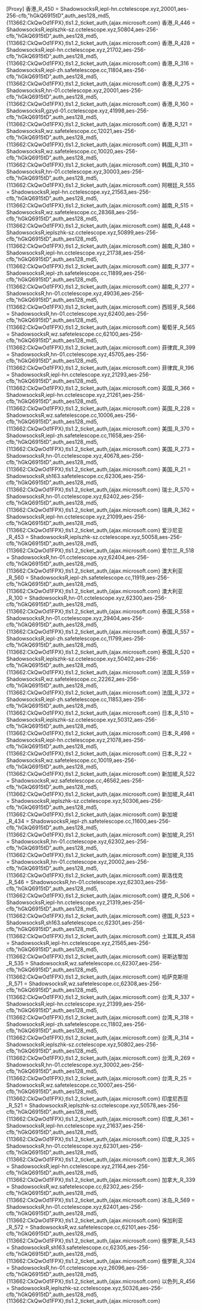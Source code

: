 [Proxy]
香港_R_450 = ShadowsocksR,iepl-hn.cctelescope.xyz,20001,aes-256-cfb,"hGkQ6915tD",auth_aes128_md5,{113662:CkQwOd1FPX},tls1.2_ticket_auth,{ajax.microsoft.com}
香港_R_446 = ShadowsocksR,ieplszhk-sz.cctelescope.xyz,50804,aes-256-cfb,"hGkQ6915tD",auth_aes128_md5,{113662:CkQwOd1FPX},tls1.2_ticket_auth,{ajax.microsoft.com}
香港_R_428 = ShadowsocksR,iepl-hn.cctelescope.xyz,21702,aes-256-cfb,"hGkQ6915tD",auth_aes128_md5,{113662:CkQwOd1FPX},tls1.2_ticket_auth,{ajax.microsoft.com}
香港_R_316 = ShadowsocksR,iepl-zh.safetelescope.cc,11804,aes-256-cfb,"hGkQ6915tD",auth_aes128_md5,{113662:CkQwOd1FPX},tls1.2_ticket_auth,{ajax.microsoft.com}
香港_R_275 = ShadowsocksR,hn-01.cctelescope.xyz,20001,aes-256-cfb,"hGkQ6915tD",auth_aes128_md5,{113662:CkQwOd1FPX},tls1.2_ticket_auth,{ajax.microsoft.com}
香港_R_160 = ShadowsocksR,gzyd-01.cctelescope.xyz,41998,aes-256-cfb,"hGkQ6915tD",auth_aes128_md5,{113662:CkQwOd1FPX},tls1.2_ticket_auth,{ajax.microsoft.com}
香港_R_121 = ShadowsocksR,wz.safetelescope.cc,12021,aes-256-cfb,"hGkQ6915tD",auth_aes128_md5,{113662:CkQwOd1FPX},tls1.2_ticket_auth,{ajax.microsoft.com}
韩国_R_311 = ShadowsocksR,wz.safetelescope.cc,10020,aes-256-cfb,"hGkQ6915tD",auth_aes128_md5,{113662:CkQwOd1FPX},tls1.2_ticket_auth,{ajax.microsoft.com}
韩国_R_310 = ShadowsocksR,hn-01.cctelescope.xyz,30003,aes-256-cfb,"hGkQ6915tD",auth_aes128_md5,{113662:CkQwOd1FPX},tls1.2_ticket_auth,{ajax.microsoft.com}
阿根廷_R_555 = ShadowsocksR,iepl-hn.cctelescope.xyz,21563,aes-256-cfb,"hGkQ6915tD",auth_aes128_md5,{113662:CkQwOd1FPX},tls1.2_ticket_auth,{ajax.microsoft.com}
越南_R_515 = ShadowsocksR,wz.safetelescope.cc,28368,aes-256-cfb,"hGkQ6915tD",auth_aes128_md5,{113662:CkQwOd1FPX},tls1.2_ticket_auth,{ajax.microsoft.com}
越南_R_448 = ShadowsocksR,ieplszhk-sz.cctelescope.xyz,50899,aes-256-cfb,"hGkQ6915tD",auth_aes128_md5,{113662:CkQwOd1FPX},tls1.2_ticket_auth,{ajax.microsoft.com}
越南_R_380 = ShadowsocksR,iepl-hn.cctelescope.xyz,21738,aes-256-cfb,"hGkQ6915tD",auth_aes128_md5,{113662:CkQwOd1FPX},tls1.2_ticket_auth,{ajax.microsoft.com}
越南_R_377 = ShadowsocksR,iepl-zh.safetelescope.cc,11899,aes-256-cfb,"hGkQ6915tD",auth_aes128_md5,{113662:CkQwOd1FPX},tls1.2_ticket_auth,{ajax.microsoft.com}
越南_R_277 = ShadowsocksR,hn-01.cctelescope.xyz,49036,aes-256-cfb,"hGkQ6915tD",auth_aes128_md5,{113662:CkQwOd1FPX},tls1.2_ticket_auth,{ajax.microsoft.com}
西班牙_R_566 = ShadowsocksR,hn-01.cctelescope.xyz,62400,aes-256-cfb,"hGkQ6915tD",auth_aes128_md5,{113662:CkQwOd1FPX},tls1.2_ticket_auth,{ajax.microsoft.com}
葡萄牙_R_565 = ShadowsocksR,wz.safetelescope.cc,62100,aes-256-cfb,"hGkQ6915tD",auth_aes128_md5,{113662:CkQwOd1FPX},tls1.2_ticket_auth,{ajax.microsoft.com}
菲律宾_R_399 = ShadowsocksR,hn-01.cctelescope.xyz,45705,aes-256-cfb,"hGkQ6915tD",auth_aes128_md5,{113662:CkQwOd1FPX},tls1.2_ticket_auth,{ajax.microsoft.com}
菲律宾_R_196 = ShadowsocksR,iepl-hn.cctelescope.xyz,21293,aes-256-cfb,"hGkQ6915tD",auth_aes128_md5,{113662:CkQwOd1FPX},tls1.2_ticket_auth,{ajax.microsoft.com}
英国_R_366 = ShadowsocksR,iepl-hn.cctelescope.xyz,21261,aes-256-cfb,"hGkQ6915tD",auth_aes128_md5,{113662:CkQwOd1FPX},tls1.2_ticket_auth,{ajax.microsoft.com}
英国_R_228 = ShadowsocksR,wz.safetelescope.cc,10006,aes-256-cfb,"hGkQ6915tD",auth_aes128_md5,{113662:CkQwOd1FPX},tls1.2_ticket_auth,{ajax.microsoft.com}
美国_R_370 = ShadowsocksR,iepl-zh.safetelescope.cc,11658,aes-256-cfb,"hGkQ6915tD",auth_aes128_md5,{113662:CkQwOd1FPX},tls1.2_ticket_auth,{ajax.microsoft.com}
美国_R_273 = ShadowsocksR,hn-01.cctelescope.xyz,40678,aes-256-cfb,"hGkQ6915tD",auth_aes128_md5,{113662:CkQwOd1FPX},tls1.2_ticket_auth,{ajax.microsoft.com}
美国_R_21 = ShadowsocksR,sh163.safetelescope.cc,62306,aes-256-cfb,"hGkQ6915tD",auth_aes128_md5,{113662:CkQwOd1FPX},tls1.2_ticket_auth,{ajax.microsoft.com}
瑞士_R_570 = ShadowsocksR,hn-01.cctelescope.xyz,62402,aes-256-cfb,"hGkQ6915tD",auth_aes128_md5,{113662:CkQwOd1FPX},tls1.2_ticket_auth,{ajax.microsoft.com}
瑞典_R_362 = ShadowsocksR,iepl-hn.cctelescope.xyz,21099,aes-256-cfb,"hGkQ6915tD",auth_aes128_md5,{113662:CkQwOd1FPX},tls1.2_ticket_auth,{ajax.microsoft.com}
爱沙尼亚_R_453 = ShadowsocksR,ieplszhk-sz.cctelescope.xyz,50058,aes-256-cfb,"hGkQ6915tD",auth_aes128_md5,{113662:CkQwOd1FPX},tls1.2_ticket_auth,{ajax.microsoft.com}
爱尔兰_R_518 = ShadowsocksR,hn-01.cctelescope.xyz,62404,aes-256-cfb,"hGkQ6915tD",auth_aes128_md5,{113662:CkQwOd1FPX},tls1.2_ticket_auth,{ajax.microsoft.com}
澳大利亚_R_560 = ShadowsocksR,iepl-zh.safetelescope.cc,11919,aes-256-cfb,"hGkQ6915tD",auth_aes128_md5,{113662:CkQwOd1FPX},tls1.2_ticket_auth,{ajax.microsoft.com}
澳大利亚_R_100 = ShadowsocksR,hn-01.cctelescope.xyz,62300,aes-256-cfb,"hGkQ6915tD",auth_aes128_md5,{113662:CkQwOd1FPX},tls1.2_ticket_auth,{ajax.microsoft.com}
泰国_R_558 = ShadowsocksR,hn-01.cctelescope.xyz,29404,aes-256-cfb,"hGkQ6915tD",auth_aes128_md5,{113662:CkQwOd1FPX},tls1.2_ticket_auth,{ajax.microsoft.com}
泰国_R_557 = ShadowsocksR,iepl-zh.safetelescope.cc,11799,aes-256-cfb,"hGkQ6915tD",auth_aes128_md5,{113662:CkQwOd1FPX},tls1.2_ticket_auth,{ajax.microsoft.com}
泰国_R_520 = ShadowsocksR,ieplszhk-sz.cctelescope.xyz,50402,aes-256-cfb,"hGkQ6915tD",auth_aes128_md5,{113662:CkQwOd1FPX},tls1.2_ticket_auth,{ajax.microsoft.com}
法国_R_559 = ShadowsocksR,wz.safetelescope.cc,22262,aes-256-cfb,"hGkQ6915tD",auth_aes128_md5,{113662:CkQwOd1FPX},tls1.2_ticket_auth,{ajax.microsoft.com}
法国_R_372 = ShadowsocksR,iepl-zh.safetelescope.cc,11853,aes-256-cfb,"hGkQ6915tD",auth_aes128_md5,{113662:CkQwOd1FPX},tls1.2_ticket_auth,{ajax.microsoft.com}
日本_R_510 = ShadowsocksR,ieplszhk-sz.cctelescope.xyz,50312,aes-256-cfb,"hGkQ6915tD",auth_aes128_md5,{113662:CkQwOd1FPX},tls1.2_ticket_auth,{ajax.microsoft.com}
日本_R_498 = ShadowsocksR,iepl-hn.cctelescope.xyz,21078,aes-256-cfb,"hGkQ6915tD",auth_aes128_md5,{113662:CkQwOd1FPX},tls1.2_ticket_auth,{ajax.microsoft.com}
日本_R_22 = ShadowsocksR,wz.safetelescope.cc,10019,aes-256-cfb,"hGkQ6915tD",auth_aes128_md5,{113662:CkQwOd1FPX},tls1.2_ticket_auth,{ajax.microsoft.com}
新加坡_R_522 = ShadowsocksR,wz.safetelescope.cc,46562,aes-256-cfb,"hGkQ6915tD",auth_aes128_md5,{113662:CkQwOd1FPX},tls1.2_ticket_auth,{ajax.microsoft.com}
新加坡_R_441 = ShadowsocksR,ieplszhk-sz.cctelescope.xyz,50306,aes-256-cfb,"hGkQ6915tD",auth_aes128_md5,{113662:CkQwOd1FPX},tls1.2_ticket_auth,{ajax.microsoft.com}
新加坡_R_434 = ShadowsocksR,iepl-zh.safetelescope.cc,11600,aes-256-cfb,"hGkQ6915tD",auth_aes128_md5,{113662:CkQwOd1FPX},tls1.2_ticket_auth,{ajax.microsoft.com}
新加坡_R_251 = ShadowsocksR,hn-01.cctelescope.xyz,62302,aes-256-cfb,"hGkQ6915tD",auth_aes128_md5,{113662:CkQwOd1FPX},tls1.2_ticket_auth,{ajax.microsoft.com}
新加坡_R_135 = ShadowsocksR,hn-01.cctelescope.xyz,20002,aes-256-cfb,"hGkQ6915tD",auth_aes128_md5,{113662:CkQwOd1FPX},tls1.2_ticket_auth,{ajax.microsoft.com}
斯洛伐克_R_546 = ShadowsocksR,hn-01.cctelescope.xyz,62303,aes-256-cfb,"hGkQ6915tD",auth_aes128_md5,{113662:CkQwOd1FPX},tls1.2_ticket_auth,{ajax.microsoft.com}
捷克_R_506 = ShadowsocksR,iepl-hn.cctelescope.xyz,21319,aes-256-cfb,"hGkQ6915tD",auth_aes128_md5,{113662:CkQwOd1FPX},tls1.2_ticket_auth,{ajax.microsoft.com}
德国_R_523 = ShadowsocksR,sh163.safetelescope.cc,62301,aes-256-cfb,"hGkQ6915tD",auth_aes128_md5,{113662:CkQwOd1FPX},tls1.2_ticket_auth,{ajax.microsoft.com}
土耳其_R_458 = ShadowsocksR,iepl-hn.cctelescope.xyz,21565,aes-256-cfb,"hGkQ6915tD",auth_aes128_md5,{113662:CkQwOd1FPX},tls1.2_ticket_auth,{ajax.microsoft.com}
哥斯达黎加_R_535 = ShadowsocksR,wz.safetelescope.cc,62307,aes-256-cfb,"hGkQ6915tD",auth_aes128_md5,{113662:CkQwOd1FPX},tls1.2_ticket_auth,{ajax.microsoft.com}
哈萨克斯坦_R_571 = ShadowsocksR,wz.safetelescope.cc,62308,aes-256-cfb,"hGkQ6915tD",auth_aes128_md5,{113662:CkQwOd1FPX},tls1.2_ticket_auth,{ajax.microsoft.com}
台湾_R_337 = ShadowsocksR,iepl-hn.cctelescope.xyz,21399,aes-256-cfb,"hGkQ6915tD",auth_aes128_md5,{113662:CkQwOd1FPX},tls1.2_ticket_auth,{ajax.microsoft.com}
台湾_R_318 = ShadowsocksR,iepl-zh.safetelescope.cc,11802,aes-256-cfb,"hGkQ6915tD",auth_aes128_md5,{113662:CkQwOd1FPX},tls1.2_ticket_auth,{ajax.microsoft.com}
台湾_R_314 = ShadowsocksR,ieplszhk-sz.cctelescope.xyz,50802,aes-256-cfb,"hGkQ6915tD",auth_aes128_md5,{113662:CkQwOd1FPX},tls1.2_ticket_auth,{ajax.microsoft.com}
台湾_R_269 = ShadowsocksR,hn-01.cctelescope.xyz,30002,aes-256-cfb,"hGkQ6915tD",auth_aes128_md5,{113662:CkQwOd1FPX},tls1.2_ticket_auth,{ajax.microsoft.com}
台湾_R_25 = ShadowsocksR,wz.safetelescope.cc,10007,aes-256-cfb,"hGkQ6915tD",auth_aes128_md5,{113662:CkQwOd1FPX},tls1.2_ticket_auth,{ajax.microsoft.com}
印度尼西亚_R_521 = ShadowsocksR,ieplszhk-sz.cctelescope.xyz,50578,aes-256-cfb,"hGkQ6915tD",auth_aes128_md5,{113662:CkQwOd1FPX},tls1.2_ticket_auth,{ajax.microsoft.com}
印度_R_361 = ShadowsocksR,iepl-hn.cctelescope.xyz,21637,aes-256-cfb,"hGkQ6915tD",auth_aes128_md5,{113662:CkQwOd1FPX},tls1.2_ticket_auth,{ajax.microsoft.com}
印度_R_325 = ShadowsocksR,hn-01.cctelescope.xyz,62301,aes-256-cfb,"hGkQ6915tD",auth_aes128_md5,{113662:CkQwOd1FPX},tls1.2_ticket_auth,{ajax.microsoft.com}
加拿大_R_365 = ShadowsocksR,iepl-hn.cctelescope.xyz,21164,aes-256-cfb,"hGkQ6915tD",auth_aes128_md5,{113662:CkQwOd1FPX},tls1.2_ticket_auth,{ajax.microsoft.com}
加拿大_R_339 = ShadowsocksR,wz.safetelescope.cc,62302,aes-256-cfb,"hGkQ6915tD",auth_aes128_md5,{113662:CkQwOd1FPX},tls1.2_ticket_auth,{ajax.microsoft.com}
冰岛_R_569 = ShadowsocksR,hn-01.cctelescope.xyz,62401,aes-256-cfb,"hGkQ6915tD",auth_aes128_md5,{113662:CkQwOd1FPX},tls1.2_ticket_auth,{ajax.microsoft.com}
保加利亚_R_572 = ShadowsocksR,wz.safetelescope.cc,62101,aes-256-cfb,"hGkQ6915tD",auth_aes128_md5,{113662:CkQwOd1FPX},tls1.2_ticket_auth,{ajax.microsoft.com}
俄罗斯_R_543 = ShadowsocksR,sh163.safetelescope.cc,62305,aes-256-cfb,"hGkQ6915tD",auth_aes128_md5,{113662:CkQwOd1FPX},tls1.2_ticket_auth,{ajax.microsoft.com}
俄罗斯_R_324 = ShadowsocksR,hn-01.cctelescope.xyz,26096,aes-256-cfb,"hGkQ6915tD",auth_aes128_md5,{113662:CkQwOd1FPX},tls1.2_ticket_auth,{ajax.microsoft.com}
以色列_R_456 = ShadowsocksR,ieplszhk-sz.cctelescope.xyz,50326,aes-256-cfb,"hGkQ6915tD",auth_aes128_md5,{113662:CkQwOd1FPX},tls1.2_ticket_auth,{ajax.microsoft.com}
